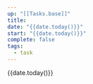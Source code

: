 ```yaml
---
up: "[[Tasks.base]]"
title:
date: "{{date.today()}}"
start: "{{date.today()}}"
complete: false
tags:
  - task
---
```


{{date.today()}}